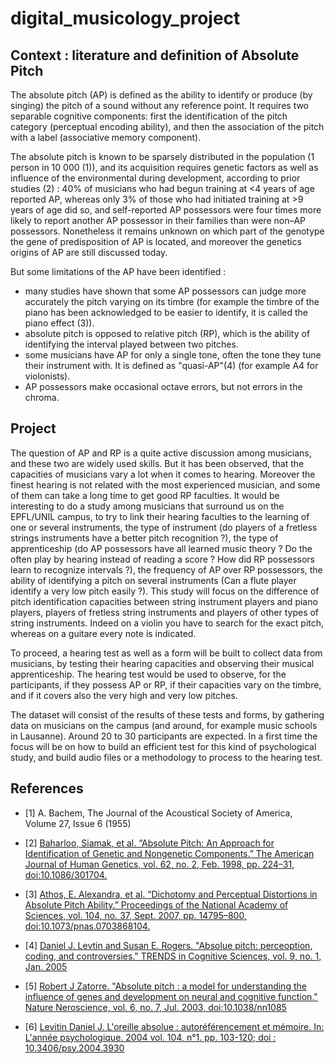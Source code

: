 # digital_musicology_project


## Context : literature and definition of Absolute Pitch

 The absolute pitch (AP) is defined as the ability to identify or produce (by singing) the pitch of a sound without any reference point.
 It requires two separable cognitive components: first the identification of the pitch category (perceptual encoding ability), and then the association of the pitch with a label (associative memory component).

The absolute pitch is known to be sparsely distributed in the population (1 person in 10 000 (1)), and its acquisition requires
genetic factors as well as influence of the environmental during development, according to prior studies (2) :
40% of musicians who had begun training at <4 years of age reported AP, whereas only 3% of those who had initiated training at >9 years of age did so, and self-reported AP possessors were four times more likely to report another AP possessor in their families than were non–AP possessors. Nonetheless it remains unknown on which part of the genotype the gene of predisposition of AP is located, and moreover the genetics origins of AP are still discussed today.

But some limitations of the AP have been identified :
* many studies have shown that some AP possessors can judge more accurately the pitch varying on its timbre (for example the timbre of the piano has been acknowledged to be easier to identify, it is called the piano effect (3)).
* absolute pitch is opposed to relative pitch (RP), which is the ability of identifying the interval played between two pitches.
* some musicians have AP for only a single tone, often the tone they tune their instrument with. It is defined as "quasi-AP"(4) (for example A4 for violonists).
* AP possessors make occasional octave errors, but not errors in the chroma.


## Project

The question of AP and RP is a quite active discussion among musicians, and these two are widely used skills. But it has been observed, that the capacities of musicians vary a lot when it comes to hearing. Moreover the finest hearing is not related with the most experienced musician, and some of them can take a long time to get good RP faculties.
It would be interesting to do a study among musicians that surround us on the EPFL/UNIL campus, to try to link their hearing faculties to the learning of one or several instruments, the type of instrument (do players of a fretless strings instruments have a better pitch recognition ?), the type of apprenticeship (do AP possessors have all learned music theory ? Do the often play by hearing instead of reading a score ? How did RP possessors learn to recognize intervals ?), the frequency of AP over RP possessors, the ability of identifying a pitch on several instruments (Can a flute player identify a very low pitch easily ?).
This study will focus on the difference of pitch identification capacities between string instrument players and piano players, players of fretless string instruments and players of other types of string instruments. Indeed on a violin you have to search for the exact pitch, whereas on a guitare every note is indicated.

To proceed, a hearing test as well as a form will be built to collect data from musicians, by testing their hearing capacities and observing their musical apprenticeship.
The hearing test would be used to observe, for the participants, if they possess AP or RP, if their capacities vary on the timbre, and if it covers also the very high and very low pitches.

The dataset will consist of the results of these tests and forms, by gathering data on musicians on the campus (and around, for example music schools in Lausanne). Around 20 to 30 participants are expected.
In a first time the focus will be on how to build an efficient test for this kind of psychological study, and build audio files or a methodology to process to the hearing test.




## References


* [1] A. Bachem, The Journal of the Acoustical Society of America, Volume 27, Issue 6 (1955)

* [2]  [Baharloo, Siamak, et al. “Absolute Pitch: An Approach for Identification of Genetic and Nongenetic Components.” The American Journal of Human Genetics, vol. 62, no. 2, Feb. 1998, pp. 224–31, doi:10.1086/301704.](https://ac.els-cdn.com/S0002929707634867/1-s2.0-S0002929707634867-main.pdf?_tid=9d87961d-6596-4e64-886e-a8b22427e70b&acdnat=1521634550_f2bf5bc2e82c5fe352dda867c01d576b)

* [3]  [Athos, E. Alexandra, et al. “Dichotomy and Perceptual Distortions in Absolute Pitch Ability.” Proceedings of the National Academy of Sciences, vol. 104, no. 37, Sept. 2007, pp. 14795–800, doi:10.1073/pnas.0703868104.](http://www.pnas.org/content/104/37/14795.long)

* [4] [Daniel J. Levtin and Susan E. Rogers. "Absolue pitch: perceoption, coding, and controversies." TRENDS in Cognitive Sciences, vol. 9, no. 1, Jan. 2005](https://pdfs.semanticscholar.org/6b97/f1a16513aff0567a3d55b719eae2f220e6b7.pdf)

* [5] [Robert J Zatorre. "Absolute pitch : a model for understanding the influence of genes and development on neural and cognitive function." Nature Neroscience, vol. 6, no. 7, Jul. 2003, doi:10.1038/nn1085](http://www.cogsci.ucsd.edu/~creel/COGS160/COGS160_files/zatorreNN2003.pdf)

* [6] [Levitin Daniel J. L'oreille absolue : autoréférencement et mémoire. In: L'année psychologique. 2004 vol. 104, n°1. pp. 103-120;
doi : 10.3406/psy.2004.3930](http://www.persee.fr/doc/psy_0003-5033_2004_num_104_1_3930)


